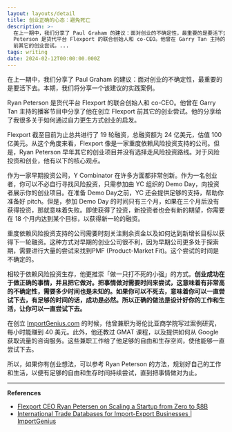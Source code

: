 ```yaml
---
layout: layouts/detail
title: 创业正确的心态：避免死亡
description: >-
  在上一期中，我们分享了 Paul Graham 的建议：面对创业的不确定性，最重要的是要活下去。本期，我们将分享一个该建议的实践案例。 Ryan
  Peterson 是货代平台 Flexport 的联合创始人和 co-CEO。他曾在 Garry Tan 主持的播客节目中分享了他在创立 Flexport
  前其它的创业尝试。...
tags: writing
date: 2024-02-12T00:00:00.000Z
---
```

在上一期中，我们分享了 Paul Graham 的建议：面对创业的不确定性，最重要的是要活下去。本期，我们将分享一个该建议的实践案例。

Ryan Peterson 是货代平台 Flexport 的联合创始人和 co-CEO。他曾在 Garry Tan 主持的播客节目中分享了他在创立 Flexport 前其它的创业尝试。他的分享给了我很多关于如何通过自力更生方式创业的启发。

Flexport 截至目前为止总共进行了 19 轮融资，总融资额为 24 亿美元，估值 100 亿美元。从这个角度来看，Flexport 像是一家重度依赖风险投资支持的公司。但是，Ryan Peterson 早年其它的创业项目并没有选择走风险投资路线。对于风险投资和创业，他有以下的核心观点。

作为一家早期投资公司，Y Combinator 在许多方面都非常创新。作为一名创业者，你可以不必自行寻找风险投资，只需参加由 YC 组织的 Demo Day，向投资者展示你的创业项目。在准备 Demo Day之前，YC 还会提供足够的支持，帮助你准备好 pitch。但是，参加 Demo Day 的时间只有三个月，如果在三个月后没有获得投资，那就意味着失败。即使获得了投资，新投资者也会有新的期望，你需要在 18 个月内达到某个目标，以获得新一轮的融资。

重度依赖风险投资支持的公司需要时刻关注剩余资金以及如何达到新增长目标以获得下一轮融资。这种方式对早期的创业公司很不利，因为早期公司更多处于探索期，需要进行大量的尝试来找到PMF (Product-Market Fit)。这个尝试的时间是不确定的。

相较于依赖风险投资生存，他更推崇「做一只打不死的小强」的方式。**创业成功在于做正确的事情，并且把它做对。把事情做对需要时间来尝试，这意味着有非常高的不确定性，需要多少时间也是未知的。如果你可以不死去，意味着你可以一直尝试下去，有足够的时间的话，成功是必然。所以正确的做法是设计好你的工作和生活，让你可以一直尝试下去。**

在创立 [ImportGenius.com](http://importgenius.com/) 的时候，他曾兼职为哥伦比亚商学院写过案例研究，每小时能赚到 40 美元。此外，他还教过 GMAT 课程，以及提供如何从 Google 获取流量的咨询服务。这些兼职工作给了他足够的自由和生存空间，使他能够一直尝试下去。

所以，如果你有创业想法，可以参考 Ryan Peterson 的方法，规划好自己的工作和生活，以便有足够的自由和生存时间持续尝试，直到把事情做对为止。

---

**References**
* [Flexport CEO Ryan Petersen on Scaling a Startup from Zero to $8B
](https://youtu.be/lm3lfZza1ro)
* [International Trade Databases for Import-Export Businesses | ImportGenius](https://www.importgenius.com/)
